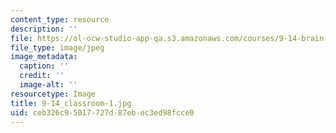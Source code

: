 ```yaml
---
content_type: resource
description: ''
file: https://ol-ocw-studio-app-qa.s3.amazonaws.com/courses/9-14-brain-structure-and-its-origins-spring-2014/ceb326c95017727d87ebec3ed98fcce0_9-14_classroom-1.jpg
file_type: image/jpeg
image_metadata:
  caption: ''
  credit: ''
  image-alt: ''
resourcetype: Image
title: 9-14_classroom-1.jpg
uid: ceb326c9-5017-727d-87eb-ec3ed98fcce0
---
```


